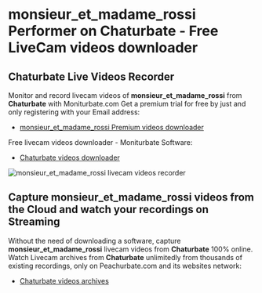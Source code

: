 # monsieur_et_madame_rossi Performer on Chaturbate - Free LiveCam videos downloader

## Chaturbate Live Videos Recorder

Monitor and record livecam videos of **monsieur_et_madame_rossi** from **Chaturbate** with Moniturbate.com
Get a premium trial for free by just and only registering with your Email address:
* [monsieur_et_madame_rossi Premium videos downloader](https://moniturbate.com/request-demo-licence-key.html)

Free livecam videos downloader - Moniturbate Software:
* [Chaturbate videos downloader](https://moniturbate.com/moniturbate-download-software.html)

![monsieur_et_madame_rossi livecam videos recorder](https://peachurnet.com/templates/moniturbate-software.png)


## Capture monsieur_et_madame_rossi videos from the Cloud and watch your recordings on Streaming

Without the need of downloading a software, capture **monsieur_et_madame_rossi** livecam videos from **Chaturbate** 100% online.
Watch Livecam archives from **Chaturbate** unlimitedly from thousands of existing recordings, only on Peachurbate.com and its websites network:
* [Chaturbate videos archives](https://peachurnet.com/)